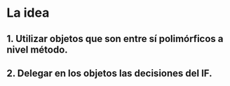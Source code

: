 # La idea

## 1. Utilizar objetos que son entre sí polimórficos a nivel método.
## 2. Delegar en los objetos las decisiones del IF.
